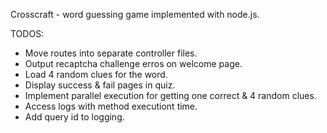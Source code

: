 Crosscraft - word guessing game implemented with node.js.

TODOS:

* Move routes into separate controller files.
* Output recaptcha challenge erros on welcome page.
* Load 4 random clues for the word.
* Display success & fail pages in quiz.
* Implement parallel execution for getting one correct & 4 random clues.
* Access logs with method executiont time.
* Add query id to logging.